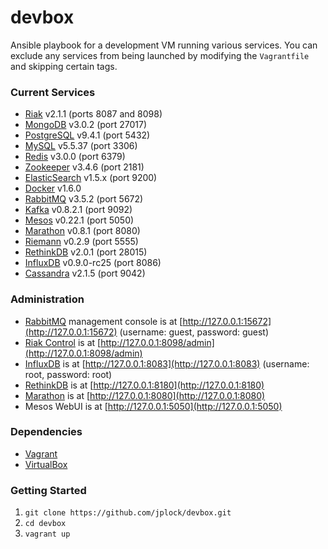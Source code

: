 devbox
======

Ansible playbook for a development VM running various services. You can exclude any services from being launched by modifying the `Vagrantfile` and skipping certain tags.

### Current Services

* [Riak](http://www.basho.com/riak) v2.1.1 (ports 8087 and 8098)
* [MongoDB](http://www.mongodb.org) v3.0.2 (port 27017)
* [PostgreSQL](http://www.postgresql.org) v9.4.1 (port 5432)
* [MySQL](http://www.mysql.org) v5.5.37 (port 3306)
* [Redis](http://www.redis.io) v3.0.0 (port 6379)
* [Zookeeper](http://zookeeper.apache.org) v3.4.6 (port 2181)
* [ElasticSearch](http://www.elasticsearch.org) v1.5.x (port 9200)
* [Docker](http://www.docker.com) v1.6.0
* [RabbitMQ](http://www.rabbitmq.com) v3.5.2 (port 5672)
* [Kafka](http://kafka.apache.org) v0.8.2.1 (port 9092)
* [Mesos](http://mesos.apache.org) v0.22.1 (port 5050)
* [Marathon](https://mesosphere.github.io/marathon/) v0.8.1 (port 8080)
* [Riemann](http://riemann.io) v0.2.9 (port 5555)
* [RethinkDB](http://rethinkdb.com) v2.0.1 (port 28015)
* [InfluxDB](http://influxdb.com) v0.9.0-rc25 (port 8086)
* [Cassandra](http://cassandra.apache.org) v2.1.5 (port 9042)

### Administration

* [RabbitMQ](http://www.rabbitmq.com/management.html) management console is at [http://127.0.0.1:15672](http://127.0.0.1:15672) (username: guest, password: guest)
* [Riak Control](http://docs.basho.com/riak/latest/ops/advanced/riak-control/) is at [http://127.0.0.1:8098/admin](http://127.0.0.1:8098/admin)
* [InfluxDB](http://influxdb.com/docs/v0.8/introduction/getting_started.html) is at [http://127.0.0.1:8083](http://127.0.0.1:8083) (username: root, password: root)
* [RethinkDB](http://rethinkdb.com/docs/quickstart/) is at [http://127.0.0.1:8180](http://127.0.0.1:8180)
* [Marathon](https://mesosphere.github.io/marathon/docs/) is at [http://127.0.0.1:8080](http://127.0.0.1:8080)
* Mesos WebUI is at [http://127.0.0.1:5050](http://127.0.0.1:5050)

### Dependencies

* [Vagrant](http://www.vagrantup.com)
* [VirtualBox](https://www.virtualbox.org)

### Getting Started

1. `git clone https://github.com/jplock/devbox.git`
2. `cd devbox`
3. `vagrant up`
